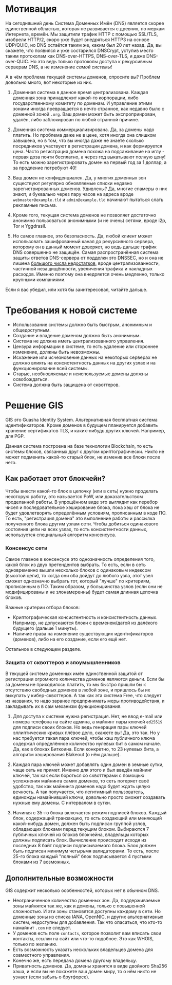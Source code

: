# Мотивация
На сегодняшний день Система Доменных Имён (DNS) является скорее единственной областью, которая не развивается с древних, по меркам Интернета, времён.
Мы защитили трафик HTTP с помощью SSL/TLS, изобрели HTTP/2, скоро уже будет внедряться HTTP3 на основе UDP/QUIC, но DNS остаётся таким же, каким был 20 лет назад.
Да, вы скажете, что появился и уже состарился DNSCrypt, уступив место таким протоколам как DNS-over-HTTPS, DNS-over-TLS, и даже DNS-over-QUIC.
Но это ведь только протоколы доступа к рекурсивным серверам DNS, а не изменение _самой системы_!

А в чём проблема текущей системы доменов, спросите вы? Проблем довольно много, вот некоторые из них.

1. Доменная система в данное время централизована. Каждая доменная зона принадлежит какой-то корпорации, либо государственному комитету по доменам.
И управление этими зонами иногда превращается в нечто странное, как недавно было с доменной зоной `.org`. Ваш домен может быть экспроприирован, удалён, либо заблокирован по любой странной причине.

2. Доменная система коммерциализирована. Да, за домены надо платить. Но проблема даже не в цене, хотя иногда она слишком завышена, но в том, что вы иногда даже не знаете сколько посредников участвуют в регистрации домена, и как формируется цена.
Часто регистрация домена похожа на подсаживание на иглу - первая доза почти бесплатно, а через год выкатывают полную цену! То есть можно зарегистрировать домен на первый год за 1 доллар, а за продление потребуют 40!

3. Ваш домен не конфиденциален. Да, у многих доменных зон существуют регулярно обновляемые списки недавно зарегистрированных доменов.
Удивлены? Да, многие спамеры о них знают, и буквально через пару часов на адреса вроде `webmaster@example.tld` и `admin@example.tld` начинают пытаться слать рекламные письма.

4. Кроме того, текущая система доменов не позволяет достаточно анонимно пользоваться анонимными (и не очень) сетями, вроде i2p, Tor и Yggdrasil.

5. Но самое главное, это безопасность. Да, любой клиент может использовать зашифрованный канал до рекурсивного сервера, которому он в данный момент доверяет, но ведь дальше трафик DNS совершенно не защищён.
Самая распространённая система защиты ответов DNS-сервера от подделки это DNSSEC, но и она не лишена [большого числа недостатков](https://ru.wikipedia.org/wiki/DNSSEC#Проблемы_внедрения_и_недостатки), вроде централизованности, частичной незащищённости, увеличения трафика и накладных расходов. 
Именно поэтому она внедряется очень медленно, только крупными компаниями.
   
Если я вас убедил, или хотя бы заинтересовал, читайте дальше.

# Требования к новой системе
* Использование системы должно быть быстрым, анонимным и общедоступным.
* Создание и владение доменом должно быть анонимным.
* Система не должна иметь централизованного управления.
* Цензура информации в системе, то есть удаление или стороннее изменение, должны быть невозможны.
* Искажение или исчезновение данных на некоторых серверах не должно влиять на консистентность данных на других узлах и на функционирование всей системы.
* Старые, необновляемые и неиспользуемые домены должны освобождаться.
* Система должна быть защищена от сквоттеров.

# Решение GIS
GIS это Guasha Identity System. Альтернативная бесплатная система идентификаторов. Кроме доменов в будущем планируется добавить хранение сертификатов TLS, и каких-нибудь других ключей. Например, для PGP.

Данная система построена на базе технологии Blockchain, то есть системы блоков, связанных друг с другом криптографически. Никто не может подменить какой-то старый блок, не изменив все блоки после него.

## Как работает этот блокчейн?
Чтобы внести какой-то блок в цепочку (или в сеть) нужно проделать некоторую работу, это называется PoW, или доказательством проделанной работы.
В упрощённом виде это выглядит как перебор чисел и последовательное хэширование блока, пока хэш от блока не будет удовлетворять определённым условиям, прописанным в коде ПО.
То есть, "регистрация домена" это выполнение работы и рассылка полученного блока другим узлам сети.
Чтобы добиться одинакового состояния цепи на всех узлах, то есть консистентности данных, используется специальный алгоритм консенсуса.

### Консенсус сети
Самое главное в консенсусе это однозначность определения того, какой блок из двух претендентов выбрать.
То есть, если в сеть одновременно вышли несколько блоков с одинаковым индексом (высотой цепи),
то когда они оба дойдут до любого узла, этот узел сможет однозначно выбрать тот, который "лучше" по критериям, прописанным в ПО.
Таким образом, у большинства узлов (если они не модифицированы и не злонамеренны) будет самая длинная цепочка блоков.

Важные критерии отбора блоков:
* Криптографическая консистентность и консистентность данных. Например, не допускаются блоки с временем/датой из далёкого будущего (дальше 1 минуты).
* Наличие права на изменение существующих идентификаторов (доменов), либо на его создание, если его ещё нет.

Остальное в следующем разделе.

### Защита от сквоттеров и злоумышленников
В текущей системе доменных имён единственной защитой от регистрации огромного количества доменов являются деньги.
Если бы за домены не приходилось платить, то мы быстро пришли бы к отсутствию свободных доменов в любой зоне, и пришлось бы их выкупать у кибер-сквоттеров.
А так как эта система Free, что следует из названия, то надо заранее предпринимать меры противодействия, и закладывать их в сам механизм функционирования.

1. Для доступа к системе нужна регистрация.
Нет, не ввод e-mail или номера телефона на сайте админа, а майнинг пары ключей `ed25519` для подписи своих блоков.
Но ведь генерация пары ключей эллиптических кривых плёвое дело, скажете вы! Да, это так. Но у нас требуется такая пара ключей, чтобы хэш публичного ключа содержал определённое количество нулевых бит в самом начале.
Да, как в блоках Биткоина. Если конкретно, то 23 нулевых бита, а алгоритм хэширования Blakeout (о нём дальше).

2. Каждая пара ключей может добавлять один домен в земные сутки, чаще сеть не примет. Именно для этого и был введён майнинг ключей, так как если бороться со сквоттерами с помощью усложнения майнинга самих доменов, то сеть потеряет своё удобство, так как майнинга доменов надо будет ждать целую вечность.
А так получается, что легитимный пользователь, единожды намайнивший ключи, довольно просто сможет создавать нужные ему домены. С интервалом в сутки.

3. Начиная с 35-го блока включается режим подписей блоков.
Каждый блок, содержащий транзакцию, то есть создающий или меняющий какой-нибудь домен, должен быть подписан группой узлов, обладающих блоками перед текущим блоком.
Выбираются 7 публичных ключей из блоков блокчейна, владельцы которых должны подписать блок.
Вычисление происходит исходя из последних 8 байт подписи подписываемого блока.
Блок должен быть подписан минимум четырьмя валидаторами. То есть, после 25-го блока каждый "полный" блок подписывается 4 пустыми блоками из 7 возможных.

## Дополнительные возможности
GIS содержит несколько особенностей, которых нет в обычном DNS.
* Неограниченное количество доменных зон. Да, поддерживаемые зоны майнятся так же, как и домены, только с повышенной сложностью.
И эти зоны становятся доступны каждому в сети.
Но доменные зоны из списка IANA, OpenNIC, и других альтернативных систем, недоступны для добавления.
Так что опасаться, что кто-то намайнит `.com` не следует.
* У доменов есть поле `contacts`, которое позволит вам вписать свои контакты, ссылки на сайт или что-то подобное. Это как WHOIS, только по желанию.
* Есть возможность указать нескольких владельцев домена для совместного управления.
* Конечно же, есть передача домена другому владельцу.
* Приватность доменов. Да, домены хранятся в виде двойного Sha256 хэша, и если вы не покажете ваш домен миру, то о нём никто не узнает (если забыть о брутфорсе).
